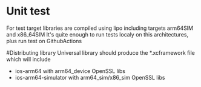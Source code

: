 # Unit test
For test target libraries are compiled using lipo including targets 
arm64SIM and x86_64SIM
It's quite enough to run tests localy on this architectures, plus
run test on GithubActions

#Distributing library
Universal library should produce the *.xcframework file which 
will include 
* ios-arm64 with arm64_device OpenSSL libs
* ios-arm64-simulator with arm64_sim/x86_sim OpenSSL libs